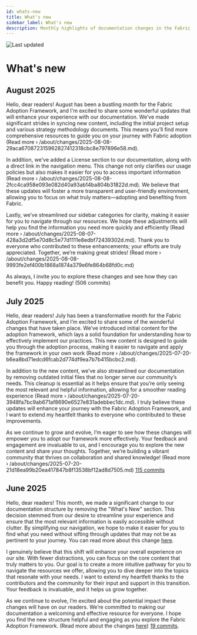 ```yaml
---
id: whats-new
title: What's new
sidebar_label: What's new
description: Monthly highlights of documentation changes in the Fabric Adoption Framework.
---
```


![Last updated](https://img.shields.io/badge/last%20updated-"2025--08--08-brightgreen)

# What's new

## August 2025

Hello, dear readers! August has been a bustling month for the Fabric Adoption Framework, and I'm excited to share some wonderful updates that will enhance your experience with our documentation. We’ve made significant strides in syncing new content, including the initial project setup and various strategy methodology documents. This means you’ll find more comprehensive resources to guide you on your journey with Fabric adoption (Read more › /about/changes/2025-08-08-29aca670872315962827412318cbc8e797896e58.md). 

In addition, we've added a License section to our documentation, along with a direct link in the navigation menu. This change not only clarifies our usage policies but also makes it easier for you to access important information (Read more › /about/changes/2025-08-08-2fcc4ca958e093e082d40a93ab14ba804b31822d.md). We believe that these updates will foster a more transparent and user-friendly environment, allowing you to focus on what truly matters—adopting and benefiting from Fabric.

Lastly, we’ve streamlined our sidebar categories for clarity, making it easier for you to navigate through our resources. We hope these adjustments will help you find the information you need more quickly and efficiently (Read more › /about/changes/2025-08-07-428a3d2df5e70d8c5e77d1111e8edbf72439302d.md). Thank you to everyone who contributed to these enhancements; your efforts are truly appreciated. Together, we’re making great strides! (Read more › /about/changes/2025-08-08-9993fe2ef400b1868a1874a379e6fe864b68fd0c.md) 

As always, I invite you to explore these changes and see how they can benefit you. Happy reading! (506 commits)

## July 2025

Hello, dear readers! July has been a transformative month for the Fabric Adoption Framework, and I’m excited to share some of the wonderful changes that have taken place. We’ve introduced initial content for the adoption framework, which lays a solid foundation for understanding how to effectively implement our practices. This new content is designed to guide you through the adoption process, making it easier to navigate and apply the framework in your own work (Read more › /about/changes/2025-07-20-b6ea8bd71edcd6fcab2d774df9ea7b7b415bcbc2.md).

In addition to the new content, we’ve also streamlined our documentation by removing outdated initial files that no longer serve our community’s needs. This cleanup is essential as it helps ensure that you’re only seeing the most relevant and helpful information, allowing for a smoother reading experience (Read more › /about/changes/2025-07-20-3948fa7bc9ab671af8690e6527e831adebbec1dc.md). I truly believe these updates will enhance your journey with the Fabric Adoption Framework, and I want to extend my heartfelt thanks to everyone who contributed to these improvements.

As we continue to grow and evolve, I’m eager to see how these changes will empower you to adopt our framework more effectively. Your feedback and engagement are invaluable to us, and I encourage you to explore the new content and share your thoughts. Together, we’re building a vibrant community that thrives on collaboration and shared knowledge! (Read more › /about/changes/2025-07-20-21d18ea99b20ea417847b8f13538bf12ad8d7505.md) [115 commits](https://github.com/TheTrustedAdvisor/FabricAdoptionFramework/commits/main?since=2025-07-01&until=2025-07-31)

## June 2025

Hello, dear readers! This month, we made a significant change to our documentation structure by removing the "What's New" section. This decision stemmed from our desire to streamline your experience and ensure that the most relevant information is easily accessible without clutter. By simplifying our navigation, we hope to make it easier for you to find what you need without sifting through updates that may not be as pertinent to your journey. You can read more about this change [here](https://fabricadoptionframework.com/about/changes/2025-06-03-5a7d4f72ccbbd73c700b77c1b485216d1e29c0ea.md).

I genuinely believe that this shift will enhance your overall experience on our site. With fewer distractions, you can focus on the core content that truly matters to you. Our goal is to create a more intuitive pathway for you to navigate the resources we offer, allowing you to dive deeper into the topics that resonate with your needs. I want to extend my heartfelt thanks to the contributors and the community for their input and support in this transition. Your feedback is invaluable, and it helps us grow together.

As we continue to evolve, I’m excited about the potential impact these changes will have on our readers. We’re committed to making our documentation a welcoming and effective resource for everyone. I hope you find the new structure helpful and engaging as you explore the Fabric Adoption Framework. (Read more about the changes [here](https://fabricadoptionframework.com/about/changes/2025-06-03-3a35144aa92198574f983f6a3054dd2b5db3ab9c.md)) [19 commits](https://github.com/TheTrustedAdvisor/FabricAdoptionFramework/commits/main?since=2025-06-01&until=2025-06-30).
